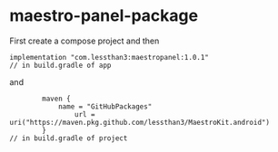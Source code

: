 # maestro-panel-package

First create a compose project and then 
```
implementation "com.lessthan3:maestropanel:1.0.1"
// in build.gradle of app
```

and 
``` 
        maven {
            name = "GitHubPackages"
                url = uri("https://maven.pkg.github.com/lessthan3/MaestroKit.android")
        }
// in build.gradle of project
```



